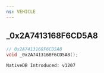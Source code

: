 ```yaml
---
ns: VEHICLE
---
```

## _0x2A7413168F6CD5A8

```c
// 0x2A7413168F6CD5A8
void _0x2A7413168F6CD5A8();
```

```
NativeDB Introduced: v1207
```

